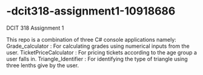 # -dcit318-assignment1-10918686
DCIT 318 Assignment 1

This repo is a combination of three C# console applications namely:
Grade_calculator : For calculating grades using numerical inputs from the user.
TicketPriceCalculator : For pricing tickets according to the age group a user falls in.
Triangle_Identifier : For identifying the type of triangle using three lenths give by the user.